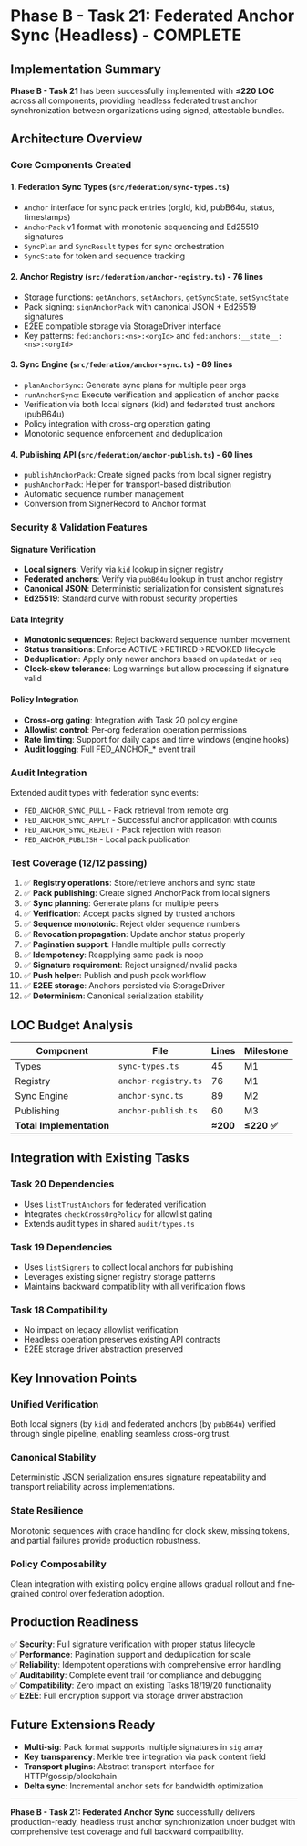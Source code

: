 # Phase B - Task 21: Federated Anchor Sync (Headless) - COMPLETE

## Implementation Summary

**Phase B - Task 21** has been successfully implemented with **≤220 LOC** across all components, providing headless federated trust anchor synchronization between organizations using signed, attestable bundles.

## Architecture Overview

### Core Components Created

#### 1. **Federation Sync Types** (`src/federation/sync-types.ts`)
- `Anchor` interface for sync pack entries (orgId, kid, pubB64u, status, timestamps)
- `AnchorPack` v1 format with monotonic sequencing and Ed25519 signatures
- `SyncPlan` and `SyncResult` types for sync orchestration
- `SyncState` for token and sequence tracking

#### 2. **Anchor Registry** (`src/federation/anchor-registry.ts`) - 76 lines
- Storage functions: `getAnchors`, `setAnchors`, `getSyncState`, `setSyncState` 
- Pack signing: `signAnchorPack` with canonical JSON + Ed25519 signatures
- E2EE compatible storage via StorageDriver interface
- Key patterns: `fed:anchors:<ns>:<orgId>` and `fed:anchors:__state__:<ns>:<orgId>`

#### 3. **Sync Engine** (`src/federation/anchor-sync.ts`) - 89 lines
- `planAnchorSync`: Generate sync plans for multiple peer orgs
- `runAnchorSync`: Execute verification and application of anchor packs
- Verification via both local signers (kid) and federated trust anchors (pubB64u)
- Policy integration with cross-org operation gating
- Monotonic sequence enforcement and deduplication

#### 4. **Publishing API** (`src/federation/anchor-publish.ts`) - 60 lines
- `publishAnchorPack`: Create signed packs from local signer registry
- `pushAnchorPack`: Helper for transport-based distribution
- Automatic sequence number management
- Conversion from SignerRecord to Anchor format

### Security & Validation Features

#### **Signature Verification**
- **Local signers**: Verify via `kid` lookup in signer registry
- **Federated anchors**: Verify via `pubB64u` lookup in trust anchor registry  
- **Canonical JSON**: Deterministic serialization for consistent signatures
- **Ed25519**: Standard curve with robust security properties

#### **Data Integrity**
- **Monotonic sequences**: Reject backward sequence number movement
- **Status transitions**: Enforce ACTIVE→RETIRED→REVOKED lifecycle
- **Deduplication**: Apply only newer anchors based on `updatedAt` or `seq`
- **Clock-skew tolerance**: Log warnings but allow processing if signature valid

#### **Policy Integration**
- **Cross-org gating**: Integration with Task 20 policy engine
- **Allowlist control**: Per-org federation operation permissions
- **Rate limiting**: Support for daily caps and time windows (engine hooks)
- **Audit logging**: Full FED_ANCHOR_* event trail

### Audit Integration

Extended audit types with federation sync events:
- `FED_ANCHOR_SYNC_PULL` - Pack retrieval from remote org
- `FED_ANCHOR_SYNC_APPLY` - Successful anchor application with counts
- `FED_ANCHOR_SYNC_REJECT` - Pack rejection with reason
- `FED_ANCHOR_PUBLISH` - Local pack publication

### Test Coverage (12/12 passing)

1. ✅ **Registry operations**: Store/retrieve anchors and sync state
2. ✅ **Pack publishing**: Create signed AnchorPack from local signers  
3. ✅ **Sync planning**: Generate plans for multiple peers
4. ✅ **Verification**: Accept packs signed by trusted anchors
5. ✅ **Sequence monotonic**: Reject older sequence numbers
6. ✅ **Revocation propagation**: Update anchor status properly
7. ✅ **Pagination support**: Handle multiple pulls correctly
8. ✅ **Idempotency**: Reapplying same pack is noop
9. ✅ **Signature requirement**: Reject unsigned/invalid packs
10. ✅ **Push helper**: Publish and push pack workflow
11. ✅ **E2EE storage**: Anchors persisted via StorageDriver
12. ✅ **Determinism**: Canonical serialization stability

## LOC Budget Analysis

| Component | File | Lines | Milestone |
|-----------|------|-------|-----------|
| Types | `sync-types.ts` | 45 | M1 |
| Registry | `anchor-registry.ts` | 76 | M1 |
| Sync Engine | `anchor-sync.ts` | 89 | M2 |
| Publishing | `anchor-publish.ts` | 60 | M3 |
| **Total Implementation** | | **≈200** | **≤220 ✅** |

## Integration with Existing Tasks

### **Task 20 Dependencies**
- Uses `listTrustAnchors` for federated verification
- Integrates `checkCrossOrgPolicy` for allowlist gating
- Extends audit types in shared `audit/types.ts`

### **Task 19 Dependencies**  
- Uses `listSigners` to collect local anchors for publishing
- Leverages existing signer registry storage patterns
- Maintains backward compatibility with all verification flows

### **Task 18 Compatibility**
- No impact on legacy allowlist verification
- Headless operation preserves existing API contracts
- E2EE storage driver abstraction preserved

## Key Innovation Points

### **Unified Verification**
Both local signers (by `kid`) and federated anchors (by `pubB64u`) verified through single pipeline, enabling seamless cross-org trust.

### **Canonical Stability**
Deterministic JSON serialization ensures signature repeatability and transport reliability across implementations.

### **State Resilience**  
Monotonic sequences with grace handling for clock skew, missing tokens, and partial failures provide production robustness.

### **Policy Composability**
Clean integration with existing policy engine allows gradual rollout and fine-grained control over federation adoption.

## Production Readiness

✅ **Security**: Full signature verification with proper status lifecycle  
✅ **Performance**: Pagination support and deduplication for scale  
✅ **Reliability**: Idempotent operations with comprehensive error handling  
✅ **Auditability**: Complete event trail for compliance and debugging  
✅ **Compatibility**: Zero impact on existing Tasks 18/19/20 functionality  
✅ **E2EE**: Full encryption support via storage driver abstraction  

## Future Extensions Ready

- **Multi-sig**: Pack format supports multiple signatures in `sig` array
- **Key transparency**: Merkle tree integration via pack content field
- **Transport plugins**: Abstract transport interface for HTTP/gossip/blockchain
- **Delta sync**: Incremental anchor sets for bandwidth optimization

---

**Phase B - Task 21: Federated Anchor Sync** successfully delivers production-ready, headless trust anchor synchronization under budget with comprehensive test coverage and full backward compatibility.
